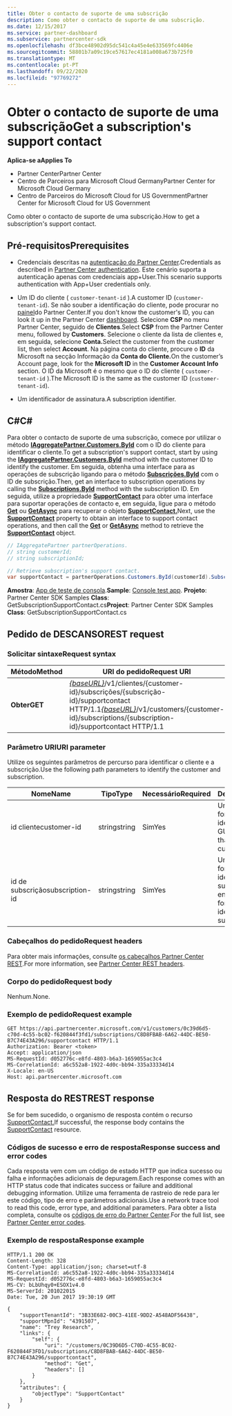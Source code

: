 ```yaml
---
title: Obter o contacto de suporte de uma subscrição
description: Como obter o contacto de suporte de uma subscrição.
ms.date: 12/15/2017
ms.service: partner-dashboard
ms.subservice: partnercenter-sdk
ms.openlocfilehash: df3bce48902d95dc541c4a45e4e633569fc4406e
ms.sourcegitcommit: 58801b7a09c19ce57617ec4181a008a673b725f0
ms.translationtype: MT
ms.contentlocale: pt-PT
ms.lasthandoff: 09/22/2020
ms.locfileid: "97769272"
---
```

# <a name="get-a-subscriptions-support-contact"></a><span data-ttu-id="63dfb-103">Obter o contacto de suporte de uma subscrição</span><span class="sxs-lookup"><span data-stu-id="63dfb-103">Get a subscription's support contact</span></span>

<span data-ttu-id="63dfb-104">**Aplica-se a**</span><span class="sxs-lookup"><span data-stu-id="63dfb-104">**Applies To**</span></span>

- <span data-ttu-id="63dfb-105">Partner Center</span><span class="sxs-lookup"><span data-stu-id="63dfb-105">Partner Center</span></span>
- <span data-ttu-id="63dfb-106">Centro de Parceiros para Microsoft Cloud Germany</span><span class="sxs-lookup"><span data-stu-id="63dfb-106">Partner Center for Microsoft Cloud Germany</span></span>
- <span data-ttu-id="63dfb-107">Centro de Parceiros do Microsoft Cloud for US Government</span><span class="sxs-lookup"><span data-stu-id="63dfb-107">Partner Center for Microsoft Cloud for US Government</span></span>

<span data-ttu-id="63dfb-108">Como obter o contacto de suporte de uma subscrição.</span><span class="sxs-lookup"><span data-stu-id="63dfb-108">How to get a subscription's support contact.</span></span>

## <a name="prerequisites"></a><span data-ttu-id="63dfb-109">Pré-requisitos</span><span class="sxs-lookup"><span data-stu-id="63dfb-109">Prerequisites</span></span>

- <span data-ttu-id="63dfb-110">Credenciais descritas na [autenticação do Partner Center](partner-center-authentication.md).</span><span class="sxs-lookup"><span data-stu-id="63dfb-110">Credentials as described in [Partner Center authentication](partner-center-authentication.md).</span></span> <span data-ttu-id="63dfb-111">Este cenário suporta a autenticação apenas com credenciais app+User.</span><span class="sxs-lookup"><span data-stu-id="63dfb-111">This scenario supports authentication with App+User credentials only.</span></span>

- <span data-ttu-id="63dfb-112">Um ID do cliente ( `customer-tenant-id` ).</span><span class="sxs-lookup"><span data-stu-id="63dfb-112">A customer ID (`customer-tenant-id`).</span></span> <span data-ttu-id="63dfb-113">Se não souber a identificação do cliente, pode procurar no [painel](https://partner.microsoft.com/dashboard)do Partner Center.</span><span class="sxs-lookup"><span data-stu-id="63dfb-113">If you don't know the customer's ID, you can look it up in the Partner Center [dashboard](https://partner.microsoft.com/dashboard).</span></span> <span data-ttu-id="63dfb-114">Selecione **CSP** no menu Partner Center, seguido de **Clientes**.</span><span class="sxs-lookup"><span data-stu-id="63dfb-114">Select **CSP** from the Partner Center menu, followed by **Customers**.</span></span> <span data-ttu-id="63dfb-115">Selecione o cliente da lista de clientes e, em seguida, selecione **Conta.**</span><span class="sxs-lookup"><span data-stu-id="63dfb-115">Select the customer from the customer list, then select **Account**.</span></span> <span data-ttu-id="63dfb-116">Na página conta do cliente, procure o **ID** da Microsoft na secção Informação da **Conta do Cliente.**</span><span class="sxs-lookup"><span data-stu-id="63dfb-116">On the customer’s Account page, look for the **Microsoft ID** in the **Customer Account Info** section.</span></span> <span data-ttu-id="63dfb-117">O ID da Microsoft é o mesmo que o ID do cliente ( `customer-tenant-id` ).</span><span class="sxs-lookup"><span data-stu-id="63dfb-117">The Microsoft ID is the same as the customer ID  (`customer-tenant-id`).</span></span>

- <span data-ttu-id="63dfb-118">Um identificador de assinatura.</span><span class="sxs-lookup"><span data-stu-id="63dfb-118">A subscription identifier.</span></span>

## <a name="c"></a><span data-ttu-id="63dfb-119">C\#</span><span class="sxs-lookup"><span data-stu-id="63dfb-119">C\#</span></span>

<span data-ttu-id="63dfb-120">Para obter o contacto de suporte de uma subscrição, comece por utilizar o método [**IAggregatePartner.Customers.ById**](/dotnet/api/microsoft.store.partnercenter.customers.icustomercollection.byid) com o ID do cliente para identificar o cliente.</span><span class="sxs-lookup"><span data-stu-id="63dfb-120">To get a subscription's support contact, start by using the [**IAggregatePartner.Customers.ById**](/dotnet/api/microsoft.store.partnercenter.customers.icustomercollection.byid) method with the customer ID to identify the customer.</span></span> <span data-ttu-id="63dfb-121">Em seguida, obtenha uma interface para as operações de subscrição ligando para o método [**Subscrições.ById**](/dotnet/api/microsoft.store.partnercenter.customerusers.icustomerusercollection.byid) com o ID de subscrição.</span><span class="sxs-lookup"><span data-stu-id="63dfb-121">Then, get an interface to subscription operations by calling the [**Subscriptions.ById**](/dotnet/api/microsoft.store.partnercenter.customerusers.icustomerusercollection.byid) method with the subscription ID.</span></span> <span data-ttu-id="63dfb-122">Em seguida, utilize a propriedade [**SupportContact**](/dotnet/api/microsoft.store.partnercenter.subscriptions.isubscription.supportcontact) para obter uma interface para suportar operações de contacto e, em seguida, ligue para o método [**Get**](/dotnet/api/microsoft.store.partnercenter.subscriptions.isubscriptionconversioncollection.get) ou [**GetAsync**](/dotnet/api/microsoft.store.partnercenter.subscriptions.isubscriptionconversioncollection.getasync) para recuperar o objeto [**SupportContact.**](/dotnet/api/microsoft.store.partnercenter.models.subscriptions.supportcontact)</span><span class="sxs-lookup"><span data-stu-id="63dfb-122">Next, use the [**SupportContact**](/dotnet/api/microsoft.store.partnercenter.subscriptions.isubscription.supportcontact) property to obtain an interface to support contact operations, and then call the [**Get**](/dotnet/api/microsoft.store.partnercenter.subscriptions.isubscriptionconversioncollection.get) or [**GetAsync**](/dotnet/api/microsoft.store.partnercenter.subscriptions.isubscriptionconversioncollection.getasync) method to retrieve the [**SupportContact**](/dotnet/api/microsoft.store.partnercenter.models.subscriptions.supportcontact) object.</span></span>

``` csharp
// IAggregatePartner partnerOperations.
// string customerId;
// string subscriptionId;

// Retrieve subscription's support contact.
var supportContact = partnerOperations.Customers.ById(customerId).Subscriptions.ById(subscriptionId).SupportContact.Get();
```

<span data-ttu-id="63dfb-123">**Amostra**: [App de teste de consola](console-test-app.md).</span><span class="sxs-lookup"><span data-stu-id="63dfb-123">**Sample**: [Console test app](console-test-app.md).</span></span> <span data-ttu-id="63dfb-124">**Projeto**: Partner Center SDK Samples **Class**: GetSubscriptionSupportContact.cs</span><span class="sxs-lookup"><span data-stu-id="63dfb-124">**Project**: Partner Center SDK Samples **Class**: GetSubscriptionSupportContact.cs</span></span>

## <a name="rest-request"></a><span data-ttu-id="63dfb-125">Pedido de DESCANSO</span><span class="sxs-lookup"><span data-stu-id="63dfb-125">REST request</span></span>

### <a name="request-syntax"></a><span data-ttu-id="63dfb-126">Solicitar sintaxe</span><span class="sxs-lookup"><span data-stu-id="63dfb-126">Request syntax</span></span>

| <span data-ttu-id="63dfb-127">Método</span><span class="sxs-lookup"><span data-stu-id="63dfb-127">Method</span></span>  | <span data-ttu-id="63dfb-128">URI do pedido</span><span class="sxs-lookup"><span data-stu-id="63dfb-128">Request URI</span></span>                                                                                                                    |
|---------|--------------------------------------------------------------------------------------------------------------------------------|
| <span data-ttu-id="63dfb-129">**Obter**</span><span class="sxs-lookup"><span data-stu-id="63dfb-129">**GET**</span></span> | <span data-ttu-id="63dfb-130">[*{baseURL}*](partner-center-rest-urls.md)/v1/clientes/{customer-id}/subscrições/{subscrição-id}/supportcontact HTTP/1.1</span><span class="sxs-lookup"><span data-stu-id="63dfb-130">[*{baseURL}*](partner-center-rest-urls.md)/v1/customers/{customer-id}/subscriptions/{subscription-id}/supportcontact HTTP/1.1</span></span> |

### <a name="uri-parameter"></a><span data-ttu-id="63dfb-131">Parâmetro URI</span><span class="sxs-lookup"><span data-stu-id="63dfb-131">URI parameter</span></span>

<span data-ttu-id="63dfb-132">Utilize os seguintes parâmetros de percurso para identificar o cliente e a subscrição.</span><span class="sxs-lookup"><span data-stu-id="63dfb-132">Use the following path parameters to identify the customer and subscription.</span></span>

| <span data-ttu-id="63dfb-133">Nome</span><span class="sxs-lookup"><span data-stu-id="63dfb-133">Name</span></span>            | <span data-ttu-id="63dfb-134">Tipo</span><span class="sxs-lookup"><span data-stu-id="63dfb-134">Type</span></span>   | <span data-ttu-id="63dfb-135">Necessário</span><span class="sxs-lookup"><span data-stu-id="63dfb-135">Required</span></span> | <span data-ttu-id="63dfb-136">Descrição</span><span class="sxs-lookup"><span data-stu-id="63dfb-136">Description</span></span>                                                     |
|-----------------|--------|----------|-----------------------------------------------------------------|
| <span data-ttu-id="63dfb-137">id cliente</span><span class="sxs-lookup"><span data-stu-id="63dfb-137">customer-id</span></span>     | <span data-ttu-id="63dfb-138">string</span><span class="sxs-lookup"><span data-stu-id="63dfb-138">string</span></span> | <span data-ttu-id="63dfb-139">Sim</span><span class="sxs-lookup"><span data-stu-id="63dfb-139">Yes</span></span>      | <span data-ttu-id="63dfb-140">Uma cadeia formatada GUID que identifica o cliente.</span><span class="sxs-lookup"><span data-stu-id="63dfb-140">A GUID formatted string that identifies the customer.</span></span>           |
| <span data-ttu-id="63dfb-141">id de subscrição</span><span class="sxs-lookup"><span data-stu-id="63dfb-141">subscription-id</span></span> | <span data-ttu-id="63dfb-142">string</span><span class="sxs-lookup"><span data-stu-id="63dfb-142">string</span></span> | <span data-ttu-id="63dfb-143">Sim</span><span class="sxs-lookup"><span data-stu-id="63dfb-143">Yes</span></span>      | <span data-ttu-id="63dfb-144">Uma cadeia formatada GUID que identifica a subscrição do ensaio.</span><span class="sxs-lookup"><span data-stu-id="63dfb-144">A GUID formatted string that identifies the trial subscription.</span></span> |

### <a name="request-headers"></a><span data-ttu-id="63dfb-145">Cabeçalhos do pedido</span><span class="sxs-lookup"><span data-stu-id="63dfb-145">Request headers</span></span>

<span data-ttu-id="63dfb-146">Para obter mais informações, consulte [os cabeçalhos Partner Center REST](headers.md).</span><span class="sxs-lookup"><span data-stu-id="63dfb-146">For more information, see [Partner Center REST headers](headers.md).</span></span>

### <a name="request-body"></a><span data-ttu-id="63dfb-147">Corpo do pedido</span><span class="sxs-lookup"><span data-stu-id="63dfb-147">Request body</span></span>

<span data-ttu-id="63dfb-148">Nenhum.</span><span class="sxs-lookup"><span data-stu-id="63dfb-148">None.</span></span>

### <a name="request-example"></a><span data-ttu-id="63dfb-149">Exemplo de pedido</span><span class="sxs-lookup"><span data-stu-id="63dfb-149">Request example</span></span>

```http
GET https://api.partnercenter.microsoft.com/v1/customers/0c39d6d5-c70d-4c55-bc02-f620844f3fd1/subscriptions/C8D8FBAB-6A62-44DC-BE50-B7C74E43A296/supportcontact HTTP/1.1
Authorization: Bearer <token>
Accept: application/json
MS-RequestId: d052776c-e8fd-4803-b6a3-1659055ac3c4
MS-CorrelationId: a6c552a8-1922-4d0c-bb94-335a33334d14
X-Locale: en-US
Host: api.partnercenter.microsoft.com
```

## <a name="rest-response"></a><span data-ttu-id="63dfb-150">Resposta do REST</span><span class="sxs-lookup"><span data-stu-id="63dfb-150">REST response</span></span>

<span data-ttu-id="63dfb-151">Se for bem sucedido, o organismo de resposta contém o recurso [SupportContact.](subscription-resources.md#supportcontact)</span><span class="sxs-lookup"><span data-stu-id="63dfb-151">If successful, the response body contains the [SupportContact](subscription-resources.md#supportcontact) resource.</span></span>

### <a name="response-success-and-error-codes"></a><span data-ttu-id="63dfb-152">Códigos de sucesso e erro de resposta</span><span class="sxs-lookup"><span data-stu-id="63dfb-152">Response success and error codes</span></span>

<span data-ttu-id="63dfb-153">Cada resposta vem com um código de estado HTTP que indica sucesso ou falha e informações adicionais de depuragem.</span><span class="sxs-lookup"><span data-stu-id="63dfb-153">Each response comes with an HTTP status code that indicates success or failure and additional debugging information.</span></span> <span data-ttu-id="63dfb-154">Utilize uma ferramenta de rastreio de rede para ler este código, tipo de erro e parâmetros adicionais.</span><span class="sxs-lookup"><span data-stu-id="63dfb-154">Use a network trace tool to read this code, error type, and additional parameters.</span></span> <span data-ttu-id="63dfb-155">Para obter a lista completa, consulte os [códigos de erro do Partner Center](error-codes.md).</span><span class="sxs-lookup"><span data-stu-id="63dfb-155">For the full list, see [Partner Center error codes](error-codes.md).</span></span>

### <a name="response-example"></a><span data-ttu-id="63dfb-156">Exemplo de resposta</span><span class="sxs-lookup"><span data-stu-id="63dfb-156">Response example</span></span>

```http
HTTP/1.1 200 OK
Content-Length: 328
Content-Type: application/json; charset=utf-8
MS-CorrelationId: a6c552a8-1922-4d0c-bb94-335a33334d14
MS-RequestId: d052776c-e8fd-4803-b6a3-1659055ac3c4
MS-CV: bLbUhqy0+ESOX1v4.0
MS-ServerId: 201022015
Date: Tue, 20 Jun 2017 19:30:19 GMT

{
    "supportTenantId": "3B33E682-00C3-41EE-9DD2-A548ADF56438",
    "supportMpnId": "4391507",
    "name": "Trey Research",
    "links": {
        "self": {
            "uri": "/customers/0C39D6D5-C70D-4C55-BC02-F620844F3FD1/subscriptions/C8D8FBAB-6A62-44DC-BE50-B7C74E43A296/supportcontact",
            "method": "Get",
            "headers": []
        }
    },
    "attributes": {
        "objectType": "SupportContact"
    }
}
```
